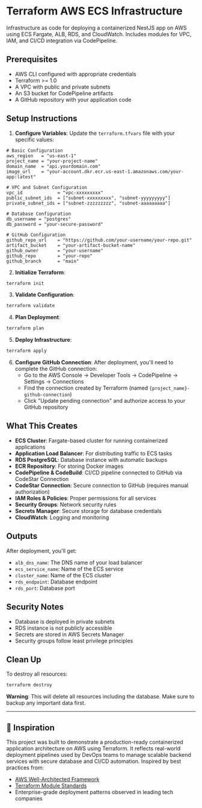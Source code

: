 # Terraform AWS ECS Infrastructure

Infrastructure as code for deploying a containerized NestJS app on AWS using ECS
Fargate, ALB, RDS, and CloudWatch. Includes modules for VPC, IAM, and CI/CD
integration via CodePipeline.

## Prerequisites

- AWS CLI configured with appropriate credentials
- Terraform >= 1.0
- A VPC with public and private subnets
- An S3 bucket for CodePipeline artifacts
- A GitHub repository with your application code

## Setup Instructions

1. **Configure Variables**: Update the `terraform.tfvars` file with your
   specific values:

```hcl
# Basic Configuration
aws_region   = "us-east-1"
project_name = "your-project-name"
domain_name  = "api.yourdomain.com"
image_url    = "your-account.dkr.ecr.us-east-1.amazonaws.com/your-app:latest"

# VPC and Subnet Configuration
vpc_id             = "vpc-xxxxxxxxx"
public_subnet_ids  = ["subnet-xxxxxxxxx", "subnet-yyyyyyyyy"]
private_subnet_ids = ["subnet-zzzzzzzzz", "subnet-aaaaaaaaa"]

# Database Configuration
db_username = "postgres"
db_password = "your-secure-password"

# GitHub Configuration
github_repo_url    = "https://github.com/your-username/your-repo.git"
artifact_bucket    = "your-artifact-bucket-name"
github_owner       = "your-username"
github_repo        = "your-repo"
github_branch      = "main"
```

2. **Initialize Terraform**:

```bash
terraform init
```

3. **Validate Configuration**:

```bash
terraform validate
```

4. **Plan Deployment**:

```bash
terraform plan
```

5. **Deploy Infrastructure**:

```bash
terraform apply
```

6. **Configure GitHub Connection**: After deployment, you'll need to complete the GitHub connection:
   - Go to the AWS Console → Developer Tools → CodePipeline → Settings → Connections
   - Find the connection created by Terraform (named `{project_name}-github-connection`)
   - Click "Update pending connection" and authorize access to your GitHub repository

## What This Creates

- **ECS Cluster**: Fargate-based cluster for running containerized applications
- **Application Load Balancer**: For distributing traffic to ECS tasks
- **RDS PostgreSQL**: Database instance with automatic backups
- **ECR Repository**: For storing Docker images
- **CodePipeline & CodeBuild**: CI/CD pipeline connected to GitHub via CodeStar Connection
- **CodeStar Connection**: Secure connection to GitHub (requires manual authorization)
- **IAM Roles & Policies**: Proper permissions for all services
- **Security Groups**: Network security rules
- **Secrets Manager**: Secure storage for database credentials
- **CloudWatch**: Logging and monitoring

## Outputs

After deployment, you'll get:

- `alb_dns_name`: The DNS name of your load balancer
- `ecs_service_name`: Name of the ECS service
- `cluster_name`: Name of the ECS cluster
- `rds_endpoint`: Database endpoint
- `rds_port`: Database port

## Security Notes

- Database is deployed in private subnets
- RDS instance is not publicly accessible
- Secrets are stored in AWS Secrets Manager
- Security groups follow least privilege principles

## Clean Up

To destroy all resources:

```bash
terraform destroy
```

**Warning**: This will delete all resources including the database. Make sure to
backup any important data first.

---

## 🌟 Inspiration

This project was built to demonstrate a production-ready containerized application architecture on AWS using Terraform. It reflects real-world deployment pipelines used by DevOps teams to manage scalable backend services with secure database and CI/CD automation. Inspired by best practices from:

- [AWS Well-Architected Framework](https://aws.amazon.com/architecture/well-architected/)
- [Terraform Module Standards](https://developer.hashicorp.com/terraform/language/modules/develop/structure)
- Enterprise-grade deployment patterns observed in leading tech companies
